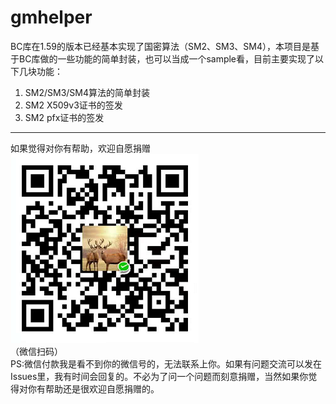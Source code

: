 # gmhelper
BC库在1.59的版本已经基本实现了国密算法（SM2、SM3、SM4），本项目是基于BC库做的一些功能的简单封装，也可以当成一个sample看，目前主要实现了以下几块功能：  
1. SM2/SM3/SM4算法的简单封装  
2. SM2 X509v3证书的签发  
3. SM2 pfx证书的签发  

------------------
如果觉得对你有帮助，欢迎自愿捐赠  
![微信扫码](https://github.com/ZZMarquis/gmhelper/blob/master/donate.png "")  
（微信扫码）  
PS:微信付款我是看不到你的微信号的，无法联系上你。如果有问题交流可以发在Issues里，我有时间会回复的。不必为了问一个问题而刻意捐赠，当然如果你觉得对你有帮助还是很欢迎自愿捐赠的。
